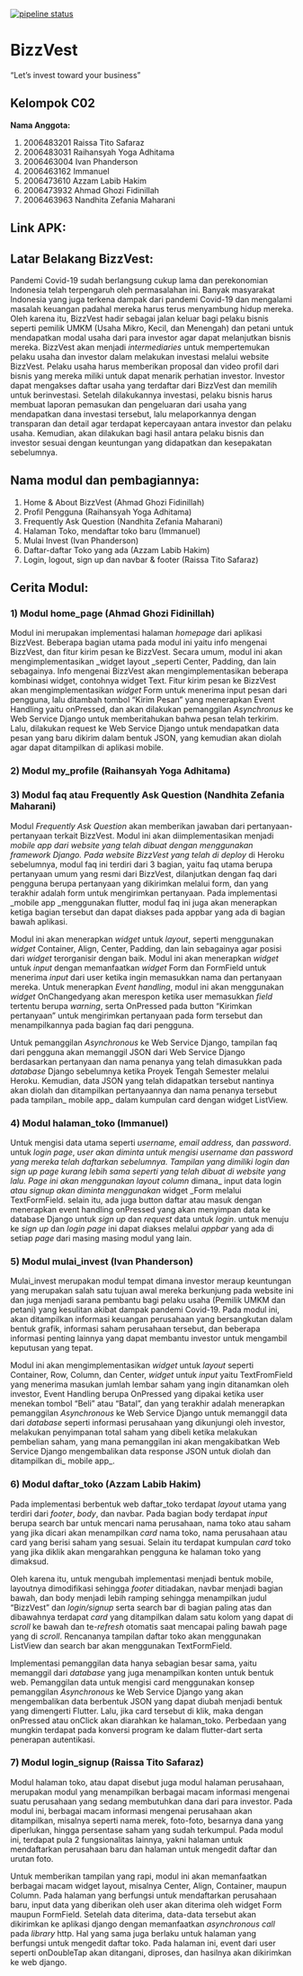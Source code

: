 [![pipeline status](https://gitlab.com/immanuel01/bizzvest-apk/badges/main/pipeline.svg)](https://gitlab.com/immanuel01/bizzvest-apk/commits/main)

# BizzVest

“Let’s invest toward your business”


## Kelompok C02
**Nama Anggota:**

1. 2006483201	Raissa Tito Safaraz
1. 2006483031	Raihansyah Yoga Adhitama
1. 2006463004	Ivan Phanderson
1. 2006463162	Immanuel
1. 2006473610	Azzam Labib Hakim
1. 2006473932	Ahmad Ghozi Fidinillah
1. 2006463963	Nandhita Zefania Maharani


## Link APK:


## Latar Belakang BizzVest:
Pandemi Covid-19 sudah berlangsung cukup lama dan perekonomian Indonesia telah terpengaruh oleh permasalahan ini. Banyak masyarakat Indonesia yang juga terkena dampak dari pandemi Covid-19 dan mengalami masalah keuangan padahal mereka harus terus menyambung hidup mereka. Oleh karena itu, BizzVest hadir sebagai jalan keluar bagi pelaku bisnis seperti pemilik UMKM (Usaha Mikro, Kecil, dan Menengah) dan petani untuk mendapatkan modal usaha dari para investor agar dapat melanjutkan bisnis mereka. BizzVest akan menjadi _intermediaries_ untuk mempertemukan pelaku usaha dan investor dalam melakukan investasi melalui website BizzVest. Pelaku usaha harus memberikan proposal dan video profil dari bisnis yang mereka miliki untuk dapat menarik perhatian investor. Investor dapat mengakses daftar usaha yang terdaftar dari BizzVest dan memilih untuk berinvestasi. Setelah dilakukannya investasi, pelaku bisnis harus membuat laporan pemasukan dan pengeluaran dari usaha yang mendapatkan dana investasi tersebut, lalu melaporkannya dengan transparan dan detail agar terdapat kepercayaan antara investor dan pelaku usaha. Kemudian, akan dilakukan bagi hasil antara pelaku bisnis dan investor sesuai dengan keuntungan yang didapatkan dan kesepakatan sebelumnya. 


## Nama modul dan pembagiannya:
1. Home & About BizzVest (Ahmad Ghozi Fidinillah)
1. Profil Pengguna (Raihansyah Yoga Adhitama)
1. Frequently Ask Question (Nandhita Zefania Maharani)
1. Halaman Toko, mendaftar toko baru (Immanuel)
1. Mulai Invest (Ivan Phanderson)
1. Daftar-daftar Toko yang ada (Azzam Labib Hakim)
1. Login, logout, sign up dan navbar & footer (Raissa Tito Safaraz)


## Cerita Modul:

### 1) Modul home_page (Ahmad Ghozi Fidinillah)
Modul ini merupakan implementasi halaman _homepage_ dari aplikasi BizzVest. Beberapa bagian utama pada modul ini yaitu info mengenai BizzVest, dan fitur kirim pesan ke BizzVest. Secara umum, modul ini akan mengimplementasikan _widget layout _seperti Center, Padding, dan lain sebagainya. Info mengenai BizzVest akan mengimplementasikan beberapa kombinasi widget, contohnya widget Text. Fitur kirim pesan ke BizzVest akan mengimplementasikan _widget_ Form untuk menerima input pesan dari pengguna, lalu ditambah tombol “Kirim Pesan” yang menerapkan Event Handling yaitu onPressed, dan akan dilakukan pemanggilan _Asynchronus_ ke Web Service Django untuk memberitahukan bahwa pesan telah terkirim. Lalu, dilakukan request ke Web Service Django untuk mendapatkan data pesan yang baru dikirim dalam bentuk JSON, yang kemudian akan diolah agar dapat ditampilkan di aplikasi mobile.

### 2) Modul my_profile (Raihansyah Yoga Adhitama)


### 3) Modul faq atau Frequently Ask Question (Nandhita Zefania Maharani)
Modul _Frequently Ask Question_ akan memberikan jawaban dari pertanyaan-pertanyaan terkait BizzVest. Modul ini akan diimplementasikan menjadi _mobile app _dari website yang telah dibuat dengan menggunakan _framework_ Django. Pada website BizzVest yang telah di_ deploy_ di Heroku sebelumnya, modul faq ini terdiri dari 3 bagian, yaitu faq utama berupa pertanyaan umum yang resmi dari BizzVest, dilanjutkan dengan faq dari pengguna berupa pertanyaan yang dikirimkan melalui form, dan yang terakhir adalah form untuk mengirimkan pertanyaan. Pada implementasi _mobile app _menggunakan flutter, modul faq ini juga akan menerapkan ketiga bagian tersebut dan dapat diakses pada appbar yang ada di bagian bawah aplikasi. 

Modul ini akan menerapkan _widget_ untuk _layout_, seperti menggunakan _widget_ Container, Align, Center, Padding, dan lain sebagainya agar posisi dari _widget_ terorganisir dengan baik. Modul ini akan menerapkan _widget_ untuk _input_ dengan memanfaatkan _widget_ Form dan FormField untuk menerima _input_ dari user ketika ingin memasukkan nama dan pertanyaan mereka. Untuk menerapkan _Event handling_, modul ini akan menggunakan _widget_ OnChangedyang akan merespon ketika user memasukkan _field_ tertentu berupa _warning_, serta OnPressed pada button “Kirimkan pertanyaan” untuk mengirimkan pertanyaan pada form tersebut dan menampilkannya pada bagian faq dari pengguna.

Untuk pemanggilan _Asynchronous_ ke Web Service Django, tampilan faq dari pengguna akan memanggil JSON dari Web Service Django berdasarkan pertanyaan dan nama penanya yang telah dimasukkan pada _database_ Django sebelumnya ketika Proyek Tengah Semester melalui Heroku. Kemudian, data JSON yang telah didapatkan tersebut nantinya akan diolah dan ditampilkan pertanyaannya dan nama penanya tersebut pada tampilan_ mobile app_ dalam kumpulan card dengan widget ListView. 

### 4) Modul halaman_toko (Immanuel)
Untuk mengisi data utama seperti _username, email address,_ dan _password_. untuk _login page_, _user _akan diminta untuk mengisi _username_ dan _password_ yang mereka telah daftarkan sebelumnya. Tampilan yang dimiliki _login_ dan _sign up page_ kurang lebih sama seperti yang telah dibuat di _website_ yang lalu. _Page_ ini akan menggunakan_ layout column_ dimana_ input data login _atau _signup_ akan diminta menggunakan_ widget _Form melalui TextFormField. selain itu, ada juga button daftar atau masuk dengan menerapkan event handling onPressed yang akan menyimpan data ke database Django untuk _sign up_ dan _request_ data untuk _login_. untuk menuju ke _sign up_ dan _login page_ ini dapat diakses melalui _appbar_ yang ada di setiap _page_ dari masing masing modul yang lain.

### 5) Modul mulai_invest (Ivan Phanderson)
Mulai_invest merupakan modul tempat dimana investor meraup keuntungan yang merupakan salah satu tujuan awal mereka berkunjung pada website ini dan juga menjadi sarana pembantu bagi pelaku usaha (Pemilik UMKM dan petani) yang kesulitan akibat dampak pandemi Covid-19. Pada modul ini, akan ditampilkan informasi keuangan perusahaan yang bersangkutan dalam bentuk grafik, informasi saham perusahaan tersebut, dan beberapa informasi penting lainnya yang dapat membantu investor untuk mengambil keputusan yang tepat. 

Modul ini akan mengimplementasikan _widget_ untuk _layout_ seperti Container, Row, Column, dan Center, _widget_ untuk _input_ yaitu TextFromField yang menerima masukan jumlah lembar saham yang ingin ditanamkan oleh investor, Event Handling berupa OnPressed yang dipakai ketika user menekan tombol “Beli” atau “Batal”, dan yang terakhir adalah menerapkan pemanggilan _Asynchronous_ ke Web Service Django untuk memanggil data dari _database_ seperti informasi perusahaan yang dikunjungi oleh investor, melakukan penyimpanan total saham yang dibeli ketika melakukan pembelian saham, yang mana pemanggilan ini akan mengakibatkan Web Service Django mengembalikan data response JSON untuk diolah dan ditampilkan di_ mobile app_.


### 6) Modul daftar_toko (Azzam Labib Hakim)
Pada implementasi berbentuk web daftar_toko terdapat _layout_ utama yang terdiri dari _footer_, _body_, dan navbar. Pada bagian body terdapat _input_ berupa search bar untuk mencari nama perusahaan, nama toko atau saham yang jika dicari akan menampilkan _card_ nama toko, nama perusahaan atau card yang berisi saham yang sesuai. Selain itu terdapat kumpulan _card_ toko yang jika diklik akan mengarahkan pengguna ke halaman toko yang dimaksud. 

Oleh karena itu, untuk mengubah implementasi menjadi bentuk mobile, layoutnya dimodifikasi sehingga _footer_ ditiadakan, navbar menjadi bagian bawah, dan body menjadi lebih ramping sehingga menampilkan judul “BizzVest” dan _login/signup_ serta search bar di bagian paling atas dan dibawahnya terdapat _card_ yang ditampilkan dalam satu kolom yang dapat di _scroll_ ke bawah dan te-_refresh_ otomatis saat mencapai paling bawah page yang di _scroll_. Rencananya tampilan daftar toko akan menggunakan ListView dan search bar akan menggunakan TextFormField.

Implementasi pemanggilan data hanya sebagian besar sama, yaitu memanggil dari _database_ yang juga menampilkan konten untuk bentuk web. Pemanggilan data untuk mengisi card menggunakan konsep pemanggilan _Asynchronous_ ke Web Service Django yang akan mengembalikan data berbentuk JSON yang dapat diubah menjadi bentuk yang dimengerti Flutter. Lalu, jika card tersebut di klik, maka dengan onPressed atau onClick akan diarahkan ke halaman_toko. Perbedaan yang mungkin terdapat pada konversi program ke dalam flutter-dart serta penerapan autentikasi. 

### 7) Modul login_signup (Raissa Tito Safaraz)
Modul halaman toko, atau dapat disebut juga modul halaman perusahaan, merupakan modul yang menampilkan berbagai macam informasi mengenai suatu perusahaan yang sedang membutuhkan dana dari para investor. Pada modul ini, berbagai macam informasi mengenai perusahaan akan ditampilkan, misalnya seperti nama merek, foto-foto, besarnya dana yang diperlukan, hingga persentase saham yang sudah terkumpul. Pada modul ini, terdapat pula 2 fungsionalitas lainnya, yakni halaman untuk mendaftarkan perusahaan baru dan halaman untuk mengedit daftar dan urutan foto.

Untuk memberikan tampilan yang rapi, modul ini akan memanfaatkan berbagai macam widget layout, misalnya Center, Align, Container, maupun Column.
Pada halaman yang berfungsi untuk mendaftarkan perusahaan baru, input data yang diberikan oleh user akan diterima oleh widget Form maupun FormField. Setelah data diterima, data-data tersebut akan dikirimkan ke aplikasi django dengan memanfaatkan _asynchronous_ _call_ pada _library_ http. Hal yang sama juga berlaku untuk halaman yang berfungsi untuk mengedit daftar toko. Pada halaman ini, event dari user seperti  onDoubleTap akan ditangani, diproses, dan hasilnya akan dikirimkan ke web django.


